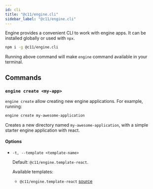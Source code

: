 ```yaml
---
id: cli
title: "@c11/engine.cli"
sidebar_label: "@c11/engine.cli"
---
```


Engine provides a convenient CLI to work with engine apps. It can be installed globally or used with `npx`. 

```bash
npm i -g @c11/engine.cli
```

Running above command will make `engine` command available in your terminal.

## Commands

### `engine create <my-app>`

`engine create` allow creating new engine applications. For example, running:

```bash
engine create my-awesome-application
```

Creates a new directory named `my-awesome-application`, with a simple starter
engine application with react.

#### Options

- `-t, --template <template-name>`

  Default: `@c11/engine.template-react`.

  Available templates:
  - `@c11/engine.template-react` [source](https://github.com/code11/engine/tree/master/packages/engine.template-react)

